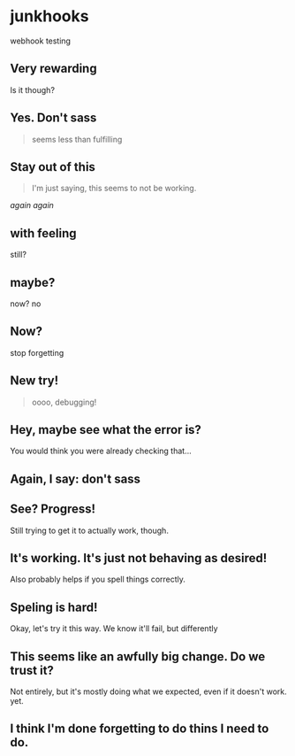 # junkhooks
webhook testing
## Very rewarding

Is it though?

## Yes.  Don't sass

> seems less than fulfilling

## Stay out of this

> I'm just saying, this seems to not be working.

*again again*

## with feeling

still?

## maybe?

now? no

## Now?

stop forgetting

## New try!

> oooo, debugging!

## Hey, maybe see what the error is?

You would think you were already checking that...

## Again, I say:  don't sass

## See?  Progress!

Still trying to get it to actually work, though.

## It's working. It's just not behaving as desired!

Also probably helps if you spell things correctly.

## Speling is hard!

Okay, let's try it this way.  We know it'll fail, but differently

## This seems like an awfully big change. Do we trust it?

Not entirely, but it's mostly doing what we expected, even if it doesn't work.  yet.

## I think I'm done forgetting to do thins I need to do.
